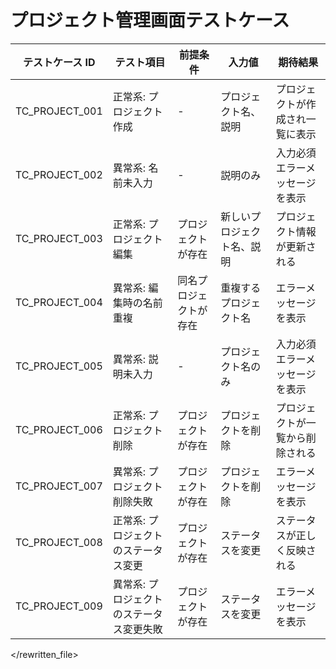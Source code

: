 # プロジェクト管理画面テストケース

| テストケース ID | テスト項目                               | 前提条件               | 入力値                     | 期待結果                         |
| --------------- | ---------------------------------------- | ---------------------- | -------------------------- | -------------------------------- |
| TC_PROJECT_001  | 正常系: プロジェクト作成                 | -                      | プロジェクト名、説明       | プロジェクトが作成され一覧に表示 |
| TC_PROJECT_002  | 異常系: 名前未入力                       | -                      | 説明のみ                   | 入力必須エラーメッセージを表示   |
| TC_PROJECT_003  | 正常系: プロジェクト編集                 | プロジェクトが存在     | 新しいプロジェクト名、説明 | プロジェクト情報が更新される     |
| TC_PROJECT_004  | 異常系: 編集時の名前重複                 | 同名プロジェクトが存在 | 重複するプロジェクト名     | エラーメッセージを表示           |
| TC_PROJECT_005  | 異常系: 説明未入力                       | -                      | プロジェクト名のみ         | 入力必須エラーメッセージを表示   |
| TC_PROJECT_006  | 正常系: プロジェクト削除                 | プロジェクトが存在     | プロジェクトを削除         | プロジェクトが一覧から削除される |
| TC_PROJECT_007  | 異常系: プロジェクト削除失敗             | プロジェクトが存在     | プロジェクトを削除         | エラーメッセージを表示           |
| TC_PROJECT_008  | 正常系: プロジェクトのステータス変更     | プロジェクトが存在     | ステータスを変更           | ステータスが正しく反映される     |
| TC_PROJECT_009  | 異常系: プロジェクトのステータス変更失敗 | プロジェクトが存在     | ステータスを変更           | エラーメッセージを表示           |

</rewritten_file>
